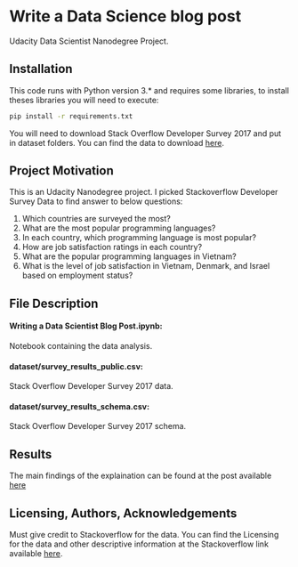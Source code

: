 # Write a Data Science blog post

Udacity Data Scientist Nanodegree Project.


## Installation

This code runs with Python version 3.* and requires some libraries, to install theses libraries you will need to execute:
```bash
pip install -r requirements.txt
```

You will need to download Stack Overflow Developer Survey 2017 and put in dataset folders. You can find the data to download [here](https://www.kaggle.com/datasets/stackoverflow/so-survey-2017).


## Project Motivation

This is an Udacity Nanodegree project. I picked Stackoverflow Developer Survey Data to find answer to below questions:

1. Which countries are surveyed the most?
2. What are the most popular programming languages?
3. In each country, which programming language is most popular?
4. How are job satisfaction ratings in each country?
5. What are the popular programming languages in Vietnam?
6. What is the level of job satisfaction in Vietnam, Denmark, and Israel based on employment status?


## File Description

#### Writing a Data Scientist Blog Post.ipynb: 
Notebook containing the data analysis.
#### dataset/survey_results_public.csv: 
Stack Overflow Developer Survey 2017 data.
#### dataset/survey_results_schema.csv: 
Stack Overflow Developer Survey 2017 schema.

## Results

The main findings of the explaination can be found at the post available [here](https://medium.com/p/a8e0ec5795ef)

## Licensing, Authors, Acknowledgements

Must give credit to Stackoverflow for the data. You can find the Licensing for the data and other descriptive information at the Stackoverflow link available [here](https://www.kaggle.com/datasets/stackoverflow/so-survey-2017).